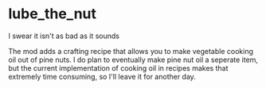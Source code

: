 # lube_the_nut
I swear it isn't as bad as it sounds

The mod adds a crafting recipe that allows you to make vegetable cooking oil out of pine nuts. I do plan to eventually make pine nut oil a seperate item, but the current implementation of cooking oil in recipes makes that extremely time consuming, so I'll leave it for another day.
